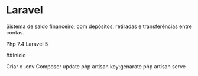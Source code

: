 # Laravel
Sistema de saldo financeiro, com depósitos, retiradas e transferências entre contas.

Php 7.4
Laravel 5

##Inicio

Criar o .env
Composer update
php artisan key:genarate
php artisan serve